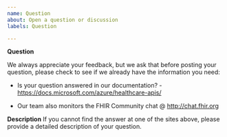 ```yaml
---
name: Question
about: Open a question or discussion
labels: Question

---
```


**Question**

We always appreciate your feedback, but we ask that before posting your question, please check to see if we already have the information you need:

* Is your question answered in our documentation? - https://docs.microsoft.com/azure/healthcare-apis/

* Our team also monitors the FHIR Community chat @ http://chat.fhir.org

**Description**
If you cannot find the answer at one of the sites above, please provide a detailed description of your question.
